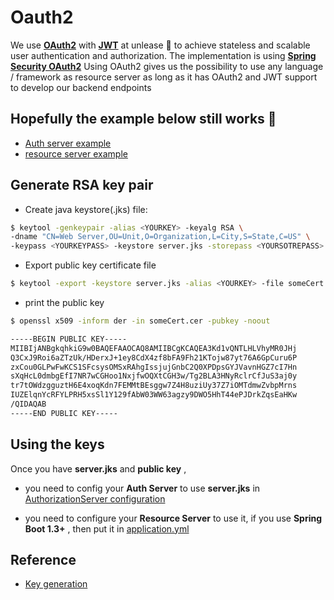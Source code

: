 # Oauth2

We use **[OAuth2](http://oauth.net/2/)** with **[JWT](https://jwt.io/)** at unlease :pineapple: to achieve stateless and scalable user authentication and authorization. The implementation is using **[Spring Security OAuth2](http://projects.spring.io/spring-security-oauth/docs/oauth2.html)** 
Using OAuth2 gives us the possibility to use any language / framework as resource server as long as it has OAuth2 and JWT support to develop our backend endpoints  

## Hopefully the example below still works :ramen:

- [Auth server example](https://github.com/csueaq/springBoot-oauth-jwt-tokenStore-authServer)
- [resource server example](https://github.com/csueaq/springBoot-oauth-jwt-tokenStore-resourceServer)

## Generate RSA key pair 

- Create java keystore(.jks) file:

```bash
$ keytool -genkeypair -alias <YOURKEY> -keyalg RSA \
-dname "CN=Web Server,OU=Unit,O=Organization,L=City,S=State,C=US" \
-keypass <YOURKEYPASS> -keystore server.jks -storepass <YOURSOTREPASS>
```

- Export public key certificate file

```bash
$ keytool -export -keystore server.jks -alias <YOURKEY> -file someCert.cer
```

- print the public key

```bash
$ openssl x509 -inform der -in someCert.cer -pubkey -noout

-----BEGIN PUBLIC KEY-----
MIIBIjANBgkqhkiG9w0BAQEFAAOCAQ8AMIIBCgKCAQEA3Kd1vQNTLHLVhyMR0JHj
Q3CxJ9Roi6aZTzUk/HDerxJ+1ey8CdX4zf8bFA9Fh21KTojw87yt76A6GpCuru6P
zxCou0GLPwFwKCS1SFcsysOMSxRAhgIssjujGnbC2Q0XPDpsGYJVavnHGZ7cI7Hn
sXqHcL0dmbgEfI7NR7wCGHoo1NxjfwOQXtCGH3w/Tg2BLA3HNyRclrCfJuS3aj0y
tr7tOWdzgguztH6E4xoqKdn7FEMMtBEsggw7Z4H8uziUy37Z7iOMTdmwZvbpMrns
IUZElqnYcRFYLPRH5xsSl1Y129fAbW03WW63agzy9DWO5HhT44ePJDrkZqsEaHKw
/QIDAQAB
-----END PUBLIC KEY-----

```

## Using the keys

Once you have **server.jks** and **public key** , 

- you need to config your **Auth Server** to use **server.jks** in [AuthorizationServer configuration](https://github.com/csueaq/springBoot-oauth-jwt-tokenStore-authServer/blob/master/src/main/java/authenticationServer/AuthorizationServer.java)

- you need to configure your **Resource Server** to use it, if you use **Spring Boot 1.3+** , then put it in [application.yml](https://github.com/csueaq/springBoot-oauth-jwt-tokenStore-resourceServer/blob/master/src/main/resources/application.yml)

## Reference

- [Key generation](https://beku8.wordpress.com/2015/03/31/configuring-spring-oauth2-with-jwt-asymmetric-rsa-keypair/) 
